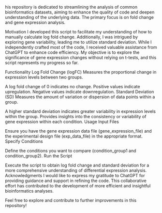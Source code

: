 his repository is dedicated to streamlining the analysis of common bioinformatics datasets, aiming to enhance the quality of code and deepen understanding of the underlying data. The primary focus is on fold change and gene expression analysis.

Motivation
I developed this script to facilitate my understanding of how to manually calculate log fold change. Additionally, I was intrigued by exploring gene variability, leading me to utilize standard deviation. While I independently crafted most of the code, I received valuable assistance from ChatGPT to enhance code efficiency. My objective is to explore the significance of gene expression changes without relying on t-tests, and this script represents my progress so far.

Functionality
Log Fold Change (logFC)
Measures the proportional change in expression levels between two groups.

A log fold change of 0 indicates no change.
Positive values indicate upregulation.
Negative values indicate downregulation.
Standard Deviation (SD)
Measures the amount of variation or dispersion of data points within a group.

A higher standard deviation indicates greater variability in expression levels within the group.
Provides insights into the consistency or variability of gene expression within each condition.
Usage
Input Files

Ensure you have the gene expression data file (gene_expression_file) and the experimental design file (exp_data_file) in the appropriate format.
Specify Conditions

Define the conditions you want to compare (condition_group1 and condition_group2).
Run the Script

Execute the script to obtain log fold change and standard deviation for a more comprehensive understanding of differential expression analysis.
Acknowledgments
I would like to express my gratitude to ChatGPT for providing guidance and support in refining the code. This collaborative effort has contributed to the development of more efficient and insightful bioinformatics analyses.

Feel free to explore and contribute to further improvements in this repository!
